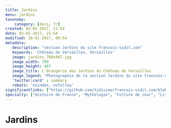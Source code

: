 ```yaml
---
title: Jardins
menu: jardins
taxonomy:
    category: [docs, fr]
created: 02-01-2017, 21:54
date: 02-01-2017, 21:54
modified: 10-01-2017, 09:54
metadata:
   description: "section Jardins du site francois-vidit.com"
   keywords: 'Château de Versailles, Versailles'
   image: jardins_700x467.jpg
   image_width: 700
   image_height: 467
   image_title: L'Orangerie des Jardins du Château de Versailles
   image_legend: "Photographie de la section Jardins du site francois-vidit.com"
   'twitter:card' : summary
   robots: 'noindex, nofollow'
significantlinks: ["https://github.com/tidiview/francois-vidit.com/blob/develop/user/sites/docs/pages/01.home/02.versailles/02.jardins/chapter.fr.md"]
specialty: ["Histoire de France", "Mythologie", "Culture de cour", "Littérature de l'Empire Romain", "Littérature romaine impériale", "Château de Versailles", "Jardins"]
---
```


# Jardins